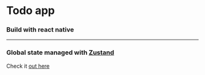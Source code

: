 # Todo app

### Build with react native

-----------------------------------------------------------------------

### Global state managed with [Zustand](https://zustand-demo.pmnd.rs/)
Check it [out here](https://github.com/MDSADABWASIM/Todo-app/tree/zustand)
